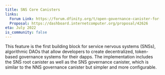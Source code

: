 ```yaml
---
title: SNS Core Canisters
links:
  Forum Link: https://forum.dfinity.org/t/open-governance-canister-for-sns-design-proposal/10224
  Proposal: https://dashboard.internetcomputer.org/proposal/42626
eta: July 2022
is_community: false
---
```


This feature is the first building block for service nervous systems (SNSs), algorithmic DAOs that allow developers to create decentralized, token-based governance systems for their dapps. The implementation includes the SNS root canister as well as the SNS governance canister, which is similar to the NNS governance canister but simpler and more configurable.
